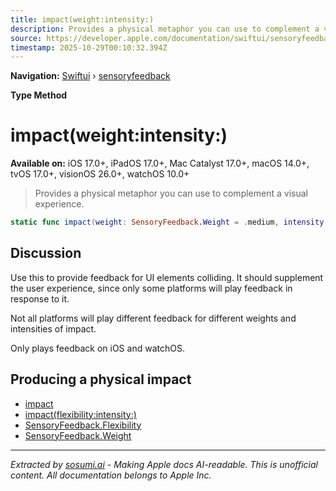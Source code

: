 ```yaml
---
title: impact(weight:intensity:)
description: Provides a physical metaphor you can use to complement a visual experience.
source: https://developer.apple.com/documentation/swiftui/sensoryfeedback/impact(weight:intensity:)
timestamp: 2025-10-29T00:10:32.394Z
---
```


**Navigation:** [Swiftui](/documentation/swiftui) › [sensoryfeedback](/documentation/swiftui/sensoryfeedback)

**Type Method**

# impact(weight:intensity:)

**Available on:** iOS 17.0+, iPadOS 17.0+, Mac Catalyst 17.0+, macOS 14.0+, tvOS 17.0+, visionOS 26.0+, watchOS 10.0+

> Provides a physical metaphor you can use to complement a visual experience.

```swift
static func impact(weight: SensoryFeedback.Weight = .medium, intensity: Double = 1.0) -> SensoryFeedback
```

## Discussion

Use this to provide feedback for UI elements colliding. It should supplement the user experience, since only some platforms will play feedback in response to it.

Not all platforms will play different feedback for different weights and intensities of impact.

Only plays feedback on iOS and watchOS.

## Producing a physical impact

- [impact](/documentation/swiftui/sensoryfeedback/impact)
- [impact(flexibility:intensity:)](/documentation/swiftui/sensoryfeedback/impact(flexibility:intensity:))
- [SensoryFeedback.Flexibility](/documentation/swiftui/sensoryfeedback/flexibility)
- [SensoryFeedback.Weight](/documentation/swiftui/sensoryfeedback/weight)

---

*Extracted by [sosumi.ai](https://sosumi.ai) - Making Apple docs AI-readable.*
*This is unofficial content. All documentation belongs to Apple Inc.*
